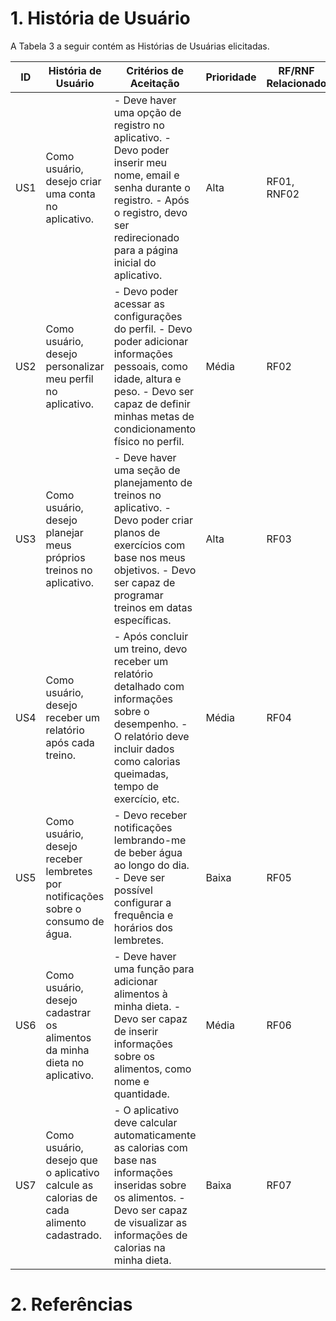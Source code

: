 # 1. História de Usuário

A Tabela 3 a seguir contém as Histórias de Usuárias elicitadas.

| ID | História de Usuário   | Critérios de Aceitação  | Prioridade | RF/RNF Relacionado  |
|----|-----------------------|-------------------------|------------|---------------------|
| US1 | Como usuário, desejo criar uma conta no aplicativo. | - Deve haver uma opção de registro no aplicativo. - Devo poder inserir meu nome, email e senha durante o registro. - Após o registro, devo ser redirecionado para a página inicial do aplicativo. | Alta | RF01, RNF02 |
| US2 | Como usuário, desejo personalizar meu perfil no aplicativo. | - Devo poder acessar as configurações do perfil. - Devo poder adicionar informações pessoais, como idade, altura e peso. - Devo ser capaz de definir minhas metas de condicionamento físico no perfil. | Média | RF02 |
| US3 | Como usuário, desejo planejar meus próprios treinos no aplicativo. | - Deve haver uma seção de planejamento de treinos no aplicativo. - Devo poder criar planos de exercícios com base nos meus objetivos. - Devo ser capaz de programar treinos em datas específicas. | Alta | RF03 |
| US4 | Como usuário, desejo receber um relatório após cada treino. | - Após concluir um treino, devo receber um relatório detalhado com informações sobre o desempenho. - O relatório deve incluir dados como calorias queimadas, tempo de exercício, etc. | Média | RF04 |
| US5 | Como usuário, desejo receber lembretes por notificações sobre o consumo de água. | - Devo receber notificações lembrando-me de beber água ao longo do dia. - Deve ser possível configurar a frequência e horários dos lembretes. | Baixa | RF05 |
| US6 | Como usuário, desejo cadastrar os alimentos da minha dieta no aplicativo. | - Deve haver uma função para adicionar alimentos à minha dieta. - Devo ser capaz de inserir informações sobre os alimentos, como nome e quantidade. | Média | RF06 |
| US7 | Como usuário, desejo que o aplicativo calcule as calorias de cada alimento cadastrado. | - O aplicativo deve calcular automaticamente as calorias com base nas informações inseridas sobre os alimentos. - Devo ser capaz de visualizar as informações de calorias na minha dieta. | Baixa | RF07 |

# 2. Referências

